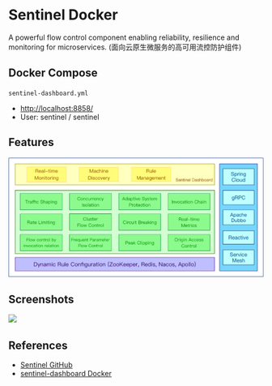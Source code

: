 # Sentinel Docker

A powerful flow control component enabling reliability, resilience and monitoring for microservices. (面向云原生微服务的高可用流控防护组件)

## Docker Compose
`sentinel-dashboard.yml`

- [http://localhost:8858/](http://localhost:8858/)
- User: sentinel / sentinel

## Features
![](https://github.com/alibaba/Sentinel/raw/master/doc/image/sentinel-features-overview-en.png)

## Screenshots
![](https://user-images.githubusercontent.com/9434884/55449295-84866d80-55fd-11e9-94e5-d3441f4a2b63.png)

## References
- [Sentinel GitHub](https://github.com/alibaba/Sentinel)
- [sentinel-dashboard Docker](https://hub.docker.com/r/bladex/sentinel-dashboard)